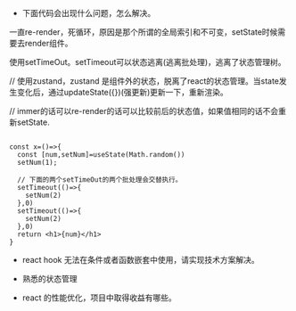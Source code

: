 - 下面代码会出现什么问题，怎么解决。

一直re-render，死循环，原因是那个所谓的全局索引和不可变，setState时候需要去render组件。

使用setTimeOut。setTimeout可以状态逃离(逃离批处理)，逃离了状态管理树。

// 使用zustand，zustand 是组件外的状态，脱离了react的状态管理。当state发生变化后，通过updateState({})(强更新)更新一下，重新渲染。

// immer的话可以re-render的话可以比较前后的状态值，如果值相同的话不会重新setState.

```

const x=()=>{
  const [num,setNum]=useState(Math.random())
  setNum(1);

  // 下面的两个setTimeOut的两个批处理会交替执行。
  setTimeout(()=>{
    setNum(2)
  },0)
  setTimeout(()=>{
    setNum(2)
  },0)
  return <h1>{num}</h1>
}

```

- react hook 无法在条件或者函数嵌套中使用，请实现技术方案解决。



- 熟悉的状态管理



- react 的性能优化，项目中取得收益有哪些。




